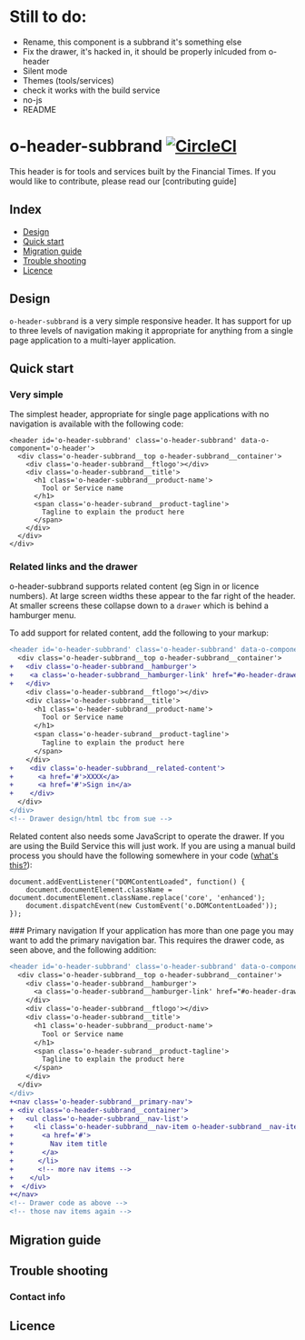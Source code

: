 # Still to do:
- Rename, this component is a subbrand it's something else
- Fix the drawer, it's hacked in, it should be properly inlcuded from o-header
- Silent mode
- Themes (tools/services)
- check it works with the build service
- no-js
- README



# o-header-subbrand [![CircleCI](https://circleci.com/gh/Financial-Times/o-header.png?style=shield&circle-token=41f2b7b7e669f2d4adb55ad97cf755d3ed4b93c3)](https://circleci.com/gh/Financial-Times/o-header-subbrand)

This header is for tools and services built by the Financial Times. If you would like to contribute, please read our [contributing guide]

## Index
- [Design](#design)
- [Quick start](#quick-start)
- [Migration guide](#migration-guide)
- [Trouble shooting](#trouble-shooting)
- [Licence](#licence)

## Design
`o-header-subbrand` is a very simple responsive header. It has support for up to three levels of navigation making it appropriate for anything from a single page application to a multi-layer application.


## Quick start

### Very simple
The simplest header, appropriate for single page applications with no navigation is available with the following code:

```
<header id='o-header-subbrand' class='o-header-subbrand' data-o-component='o-header'>
  <div class='o-header-subbrand__top o-header-subbrand__container'>
    <div class='o-header-subbrand__ftlogo'></div>
    <div class='o-header-subbrand__title'>
      <h1 class='o-header-subbrand__product-name'>
        Tool or Service name
      </h1>
      <span class='o-header-subrand__product-tagline'>
        Tagline to explain the product here
      </span>
    </div>
  </div>
</div>
```

### Related links and the drawer

o-header-subbrand supports related content (eg Sign in or licence numbers). At large screen widths these appear to the far right of the header. At smaller screens these collapse down to a `drawer` which is behind a hamburger menu.

To add support for related content, add the following to your markup:

```diff
<header id='o-header-subbrand' class='o-header-subbrand' data-o-component='o-header'>
  <div class='o-header-subbrand__top o-header-subbrand__container'>
+   <div class='o-header-subbrand__hamburger'>
+    <a class='o-header-subbrand__hamburger-link' href="#o-header-drawer"  aria-controls="o-header-drawer"></a>
+   </div>
    <div class='o-header-subbrand__ftlogo'></div>
    <div class='o-header-subbrand__title'>
      <h1 class='o-header-subbrand__product-name'>
        Tool or Service name
      </h1>
      <span class='o-header-subrand__product-tagline'>
        Tagline to explain the product here
      </span>
    </div>
+    <div class='o-header-subbrand__related-content'>
+      <a href='#'>XXXX</a>
+      <a href='#'>Sign in</a>
+    </div>
  </div>
</div>
<!-- Drawer design/html tbc from sue -->
```

Related content also needs some JavaScript to operate the drawer. If you are using the Build Service this will just work. If you are using a manual build process you should have the following somewhere in your code ([what's this?](http://origami.ft.com/docs/developer-guide/modules/initialising-modules/)):

```
document.addEventListener("DOMContentLoaded", function() {
	document.documentElement.className = document.documentElement.className.replace('core', 'enhanced');
	document.dispatchEvent(new CustomEvent('o.DOMContentLoaded'));
});
```

### Primary navigation
If your application has more than one page you may want to add the primary navigation bar.
This requires the drawer code, as seen above, and the following addition:
```diff
<header id='o-header-subbrand' class='o-header-subbrand' data-o-component='o-header'>
  <div class='o-header-subbrand__top o-header-subbrand__container'>
    <div class='o-header-subbrand__hamburger'>
      <a class='o-header-subbrand__hamburger-link' href="#o-header-drawer"  aria-controls="o-header-drawer"></a>
    </div>
    <div class='o-header-subbrand__ftlogo'></div>
    <div class='o-header-subbrand__title'>
      <h1 class='o-header-subbrand__product-name'>
        Tool or Service name
      </h1>
      <span class='o-header-subrand__product-tagline'>
        Tagline to explain the product here
      </span>
    </div>
  </div>
</div>
+<nav class='o-header-subbrand__primary-nav'>
+ <div class='o-header-subbrand__container'>
+   <ul class='o-header-subbrand__nav-list'>
+     <li class='o-header-subbrand__nav-item o-header-subbrand__nav-item--selected'>
+       <a href='#'>
+         Nav item title
+       </a>
+      </li>
+      <!-- more nav items -->
+    </ul>
+  </div>
+</nav>
<!-- Drawer code as above -->
<!-- those nav items again -->
```

## Migration guide
## Trouble shooting
### Contact info
## Licence
